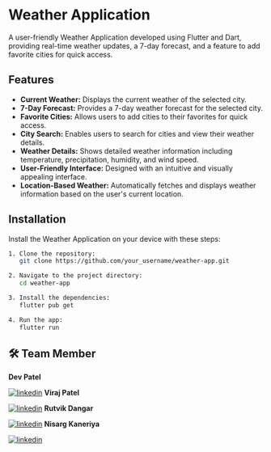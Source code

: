
# Weather Application

A user-friendly Weather Application developed using Flutter and Dart, providing real-time weather updates, a 7-day forecast, and a feature to add favorite cities for quick access. 

## Features

- **Current Weather:** Displays the current weather of the selected city.
- **7-Day Forecast:** Provides a 7-day weather forecast for the selected city.
- **Favorite Cities:** Allows users to add cities to their favorites for quick access.
- **City Search:** Enables users to search for cities and view their weather details.
- **Weather Details:** Shows detailed weather information including temperature, precipitation, humidity, and wind speed.
- **User-Friendly Interface:** Designed with an intuitive and visually appealing interface.
- **Location-Based Weather:** Automatically fetches and displays weather information based on the user's current location.


## Installation

Install the Weather Application on your device with these steps:

```bash
1. Clone the repository:
   git clone https://github.com/your_username/weather-app.git
```
```bash
2. Navigate to the project directory:
   cd weather-app
```
```bash
3. Install the dependencies:
   flutter pub get
```
```bash
4. Run the app:
   flutter run
```
    
## 🛠 Team Member

**Dev Patel** 


[![linkedin](https://img.shields.io/badge/linkedin-0A66C2?style=for-the-badge&logo=linkedin&logoColor=white)](https://www.linkedin.com/in/dev-patel-257298266?utm_source=share&utm_campaign=share_via&utm_content=profile&utm_medium=ios_app)
**Viraj Patel**


[![linkedin](https://img.shields.io/badge/linkedin-0A66C2?style=for-the-badge&logo=linkedin&logoColor=white)](https://www.linkedin.com/in/viraj-patel-0627212a7?utm_source=share&utm_campaign=share_via&utm_content=profile&utm_medium=ios_app)
**Rutvik Dangar**


[![linkedin](https://img.shields.io/badge/linkedin-0A66C2?style=for-the-badge&logo=linkedin&logoColor=white)](https://www.linkedin.com/in/rutvikdangar?utm_source=share&utm_campaign=share_via&utm_content=profile&utm_medium=ios_app)
**Nisarg Kaneriya**


[![linkedin](https://img.shields.io/badge/linkedin-0A66C2?style=for-the-badge&logo=linkedin&logoColor=white)](https://www.linkedin.com/in/nisarg-kaneriya-30318223a?utm_source=share&utm_campaign=share_via&utm_content=profile&utm_medium=ios_app)

